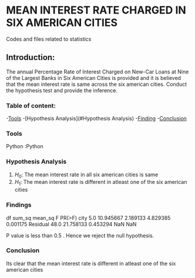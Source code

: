 # MEAN INTEREST RATE CHARGED IN SIX AMERICAN CITIES
Codes and files related to statistics

## Introduction:
The annual Percentage Rate of Interest Charged on New-Car Loans at Nine of the Largest Banks in Six American Cities is provided and it is believed that the mean interest rate is same across the six american cities. Conduct the hypothesis test and provide the inference.

### Table of content:
-[Tools](#Tools)
-[Hypothesis Analysis](#Hypothesis Analysis)
-[Finding](#Finding)
-[Conclusion](#Conclusion)

### Tools
Python :Python

### Hypothesis Analysis
1. $H_0$: The mean interest rate in all six american cities is same
2. $H_1$: The mean interest rate is different in atleast one of the six american cities

### Findings

   df     sum_sq   mean_sq         F    PR(>F)
city       5.0  10.945667  2.189133  4.829385  0.001175
Residual  48.0  21.758133  0.453294       NaN       NaN

P value is less than 0.5 . Hence we reject the null hypothesis.

### Conclusion
Its clear that the mean interest rate is different in atleast one of the six american cities

